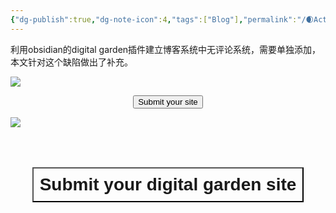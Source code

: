 ```yaml
---
{"dg-publish":true,"dg-note-icon":4,"tags":["Blog"],"permalink":"/🌒Action_行动/Blog_博客/Obsidian/评论系统/","dgPassFrontmatter":true,"noteIcon":4,"created":"2024-09-03T19:01:28.152+08:00","updated":"2024-09-06T09:57:50.539+08:00"}
---
```


利用obsidian的digital garden插件建立博客系统中无评论系统，需要单独添加，本文针对这个缺陷做出了补充。




[<img style=“float：left” src=“https://cdn.jsdelivr.net/gh/BTW-Q/blog_img/image/202409031911489.png” width=“200”>](https://github.com/BTW-Q)


<div style="display: flex; justify-content: center; cursor:pointer;"> <a href="https://github.com/BTW-Q" target="_blank"> <button>Submit your site</button> </a> </div>


![](https://cdn.jsdelivr.net/gh/BTW-Q/blog_img/image/202409031911489.png)

<div style="display: flex; justify-content: center; cursor: pointer;"> <a href="https://github.com/BTW-Q" target="_blank"> <button style=" font-size: 28px; padding: 10px; height: fit-content; margin-top: 50px; background: var(--text-accent); font-weight: 600; color: var(--text-on-accent); "> Submit your digital garden site </button> </a> </div>